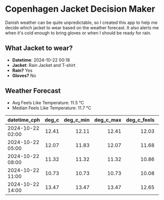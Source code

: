 
# Copenhagen Jacket Decision Maker

Danish weather can be quite unpredictable, so I created this app to help me decide which jacket to wear based on the weather forecast. 
It also alerts me when it's cold enough to bring gloves or when I should be ready for rain.

## What Jacket to wear?

- **Datetime**: 2024-10-22 00:18
- **Jacket**: Rain Jacket and T-shirt
- **Rain?** Yes
- **Gloves?** No

## Weather Forecast
- Avg Feels Like Temperature: 11.5 °C
- Median Feels Like Temperature: 11.7 °C

| datetime_cph     |   deg_c |   deg_c_min |   deg_c_max |   deg_c_feels | weather   | wind   | rain   |
|:-----------------|--------:|------------:|------------:|--------------:|:----------|:-------|:-------|
| 2024-10-22 02:00 |   12.41 |       12.11 |       12.41 |         12.03 | Clouds    | Low    | None   |
| 2024-10-22 05:00 |   12.07 |       11.83 |       12.07 |         11.68 | Rain      | Low    | Low    |
| 2024-10-22 08:00 |   11.32 |       11.32 |       11.32 |         10.86 | Rain      | Low    | Medium |
| 2024-10-22 11:00 |   10.73 |       10.73 |       10.73 |         10.08 | Rain      | Low    | Low    |
| 2024-10-22 14:00 |   13.47 |       13.47 |       13.47 |         12.65 | Clouds    | Low    | None   |
        